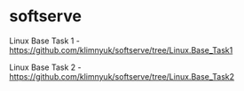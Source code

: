 # softserve
Linux Base Task 1 - https://github.com/klimnyuk/softserve/tree/Linux.Base_Task1  

Linux Base Task 2 - https://github.com/klimnyuk/softserve/tree/Linux.Base_Task2
